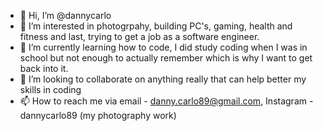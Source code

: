 - 👋 Hi, I’m @dannycarlo
- 👀 I’m interested in photogrpahy, building PC's, gaming, health and fitness and last, trying to get a job as a software engineer. 
- 🌱 I’m currently learning how to code, I did study coding when I was in school but not enough to actually remember which is why I want to get back into it. 
- 💞️ I’m looking to collaborate on anything really that can help better my skills in coding 
- 📫 How to reach me via email - danny.carlo89@gmail.com, Instagram - dannycarlo89 (my photography work)

<!---
dannycarlo/dannycarlo is a ✨ special ✨ repository because its `README.md` (this file) appears on your GitHub profile.
You can click the Preview link to take a look at your changes.
--->
